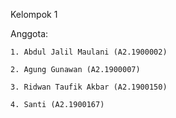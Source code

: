 Kelompok 1

Anggota:

    1. Abdul Jalil Maulani (A2.1900002)
    
    2. Agung Gunawan (A2.1900007)
    
    3. Ridwan Taufik Akbar (A2.1900150)
    
    4. Santi (A2.1900167)
